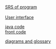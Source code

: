 <a href="https://github.com/MneMoSho/checkRepo/blob/master/Requirment/Srs.md">SRS of program</a>
<br>
<br>
<a href="https://github.com/MneMoSho/checkRepo/tree/master/mockups">User interface</a>


<a href="https://github.com/MneMoSho/checkRepo/tree/master/src/main/java/com/example/checkrepo">java code</a>
<br>
<a href="https://github.com/MneMoSho/checkRepo/tree/master/front/src">front code</a> 

<a href = "https://github.com/MneMoSho/checkRepo/tree/master/diagrams"> diagrams and glossary</a>
